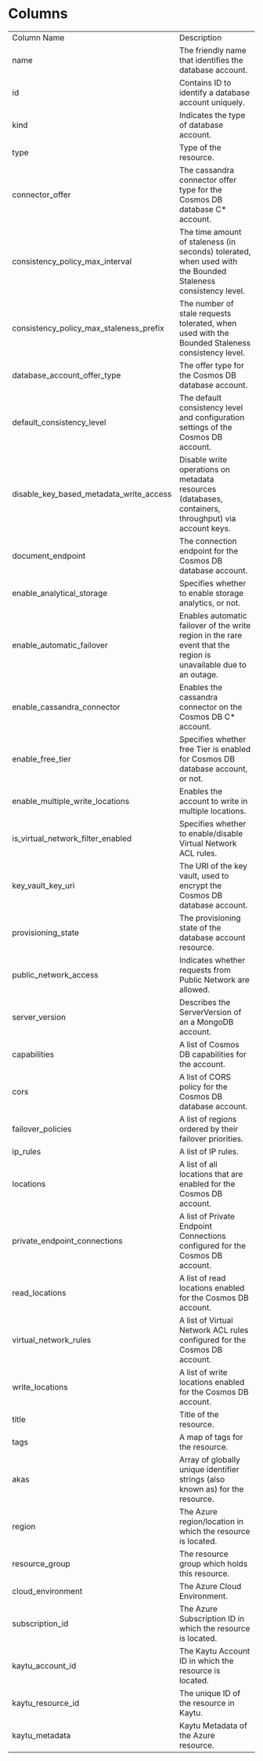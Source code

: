 # Columns  

<table>
	<tr><td>Column Name</td><td>Description</td></tr>
	<tr><td>name</td><td>The friendly name that identifies the database account.</td></tr>
	<tr><td>id</td><td>Contains ID to identify a database account uniquely.</td></tr>
	<tr><td>kind</td><td>Indicates the type of database account.</td></tr>
	<tr><td>type</td><td>Type of the resource.</td></tr>
	<tr><td>connector_offer</td><td>The cassandra connector offer type for the Cosmos DB database C* account.</td></tr>
	<tr><td>consistency_policy_max_interval</td><td>The time amount of staleness (in seconds) tolerated, when used with the Bounded Staleness consistency level.</td></tr>
	<tr><td>consistency_policy_max_staleness_prefix</td><td>The number of stale requests tolerated, when used with the Bounded Staleness consistency level.</td></tr>
	<tr><td>database_account_offer_type</td><td>The offer type for the Cosmos DB database account.</td></tr>
	<tr><td>default_consistency_level</td><td>The default consistency level and configuration settings of the Cosmos DB account.</td></tr>
	<tr><td>disable_key_based_metadata_write_access</td><td>Disable write operations on metadata resources (databases, containers, throughput) via account keys.</td></tr>
	<tr><td>document_endpoint</td><td>The connection endpoint for the Cosmos DB database account.</td></tr>
	<tr><td>enable_analytical_storage</td><td>Specifies whether to enable storage analytics, or not.</td></tr>
	<tr><td>enable_automatic_failover</td><td>Enables automatic failover of the write region in the rare event that the region is unavailable due to an outage.</td></tr>
	<tr><td>enable_cassandra_connector</td><td>Enables the cassandra connector on the Cosmos DB C* account.</td></tr>
	<tr><td>enable_free_tier</td><td>Specifies whether free Tier is enabled for Cosmos DB database account, or not.</td></tr>
	<tr><td>enable_multiple_write_locations</td><td>Enables the account to write in multiple locations.</td></tr>
	<tr><td>is_virtual_network_filter_enabled</td><td>Specifies whether to enable/disable Virtual Network ACL rules.</td></tr>
	<tr><td>key_vault_key_uri</td><td>The URI of the key vault, used to encrypt the Cosmos DB database account.</td></tr>
	<tr><td>provisioning_state</td><td>The provisioning state of the database account resource.</td></tr>
	<tr><td>public_network_access</td><td>Indicates whether requests from Public Network are allowed.</td></tr>
	<tr><td>server_version</td><td>Describes the ServerVersion of an a MongoDB account.</td></tr>
	<tr><td>capabilities</td><td>A list of Cosmos DB capabilities for the account.</td></tr>
	<tr><td>cors</td><td>A list of CORS policy for the Cosmos DB database account.</td></tr>
	<tr><td>failover_policies</td><td>A list of regions ordered by their failover priorities.</td></tr>
	<tr><td>ip_rules</td><td>A list of IP rules.</td></tr>
	<tr><td>locations</td><td>A list of all locations that are enabled for the Cosmos DB account.</td></tr>
	<tr><td>private_endpoint_connections</td><td>A list of Private Endpoint Connections configured for the Cosmos DB account.</td></tr>
	<tr><td>read_locations</td><td>A list of read locations enabled for the Cosmos DB account.</td></tr>
	<tr><td>virtual_network_rules</td><td>A list of Virtual Network ACL rules configured for the Cosmos DB account.</td></tr>
	<tr><td>write_locations</td><td>A list of write locations enabled for the Cosmos DB account.</td></tr>
	<tr><td>title</td><td>Title of the resource.</td></tr>
	<tr><td>tags</td><td>A map of tags for the resource.</td></tr>
	<tr><td>akas</td><td>Array of globally unique identifier strings (also known as) for the resource.</td></tr>
	<tr><td>region</td><td>The Azure region/location in which the resource is located.</td></tr>
	<tr><td>resource_group</td><td>The resource group which holds this resource.</td></tr>
	<tr><td>cloud_environment</td><td>The Azure Cloud Environment.</td></tr>
	<tr><td>subscription_id</td><td>The Azure Subscription ID in which the resource is located.</td></tr>
	<tr><td>kaytu_account_id</td><td>The Kaytu Account ID in which the resource is located.</td></tr>
	<tr><td>kaytu_resource_id</td><td>The unique ID of the resource in Kaytu.</td></tr>
	<tr><td>kaytu_metadata</td><td>Kaytu Metadata of the Azure resource.</td></tr>
</table>